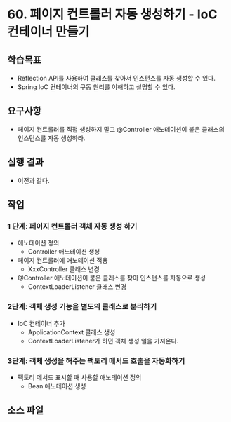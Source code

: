 # 60. 페이지 컨트롤러 자동 생성하기 - IoC 컨테이너 만들기

## 학습목표

- Reflection API를 사용하여 클래스를 찾아서 인스턴스를 자동 생성할 수 있다.
- Spring IoC 컨테이너의 구동 원리를 이해하고 설명할 수 있다.

## 요구사항

- 페이지 컨트롤러를 직접 생성하지 말고 @Controller 애노테이션이 붙은 클래스의 인스턴스를 자동 생성하라.

## 실행 결과

- 이전과 같다.

## 작업

### 1 단계: 페이지 컨트롤러 객체 자동 생성 하기
- 애노테이션 정의 
  - Controller 애노테이션 생성
- 페이지 컨트롤러에 애노테이션 적용
  - XxxController 클래스 변경
- @Controller 애노테이션이 붙은 클래스를 찾아 인스턴스를 자동으로 생성
  - ContextLoaderListener 클래스 변경
  
### 2단계: 객체 생성 기능을 별도의 클래스로 분리하기

- IoC 컨테이너 추가
  - ApplicationContext 클래스 생성
  - ContextLoaderListener가 하던 객체 생성 일을 가져온다.

### 3단계: 객체 생성을 해주는 팩토리 메서드 호출을 자동화하기

- 팩토리 메서드 표시할 때 사용할 애노테이션 정의
  - Bean 애노테이션 생성

## 소스 파일

